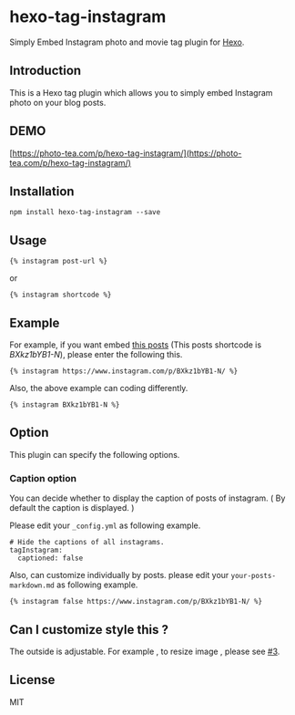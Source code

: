 # hexo-tag-instagram

Simply Embed Instagram photo and movie tag plugin for [Hexo](https://github.com/hexojs/hexo).

## Introduction

This is a Hexo tag plugin which allows you to simply embed Instagram photo on your blog posts.

## DEMO

[https://photo-tea.com/p/hexo-tag-instagram/](https://photo-tea.com/p/hexo-tag-instagram/)

## Installation

```
npm install hexo-tag-instagram --save
```

## Usage

```
{% instagram post-url %}
```

or

```
{% instagram shortcode %}
```

## Example

For example, if you want embed [this posts](https://www.instagram.com/p/BXkz1bYB1-N/) (This posts shortcode is *BXkz1bYB1-N*), please enter the following this.

```
{% instagram https://www.instagram.com/p/BXkz1bYB1-N/ %}
```

Also, the above example can coding differently.

```
{% instagram BXkz1bYB1-N %}
```

## Option

This plugin can specify the following options.

### Caption option

You can decide whether to display the caption of posts of instagram. ( By default the caption is displayed. )

Please edit your `_config.yml` as following example.

```
# Hide the captions of all instagrams.
tagInstagram:
  captioned: false
```

Also, can customize individually by posts. please edit your `your-posts-markdown.md` as following example.

```
{% instagram false https://www.instagram.com/p/BXkz1bYB1-N/ %}
```

## Can I customize style this ?

The outside is adjustable. For example , to resize image , please see [#3](https://github.com/tea3/hexo-tag-instagram/issues/3).

## License

MIT

[Hexo]: http://hexo.io/